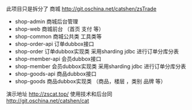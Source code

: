 此项目只是拆分了 商城 http://git.oschina.net/catshen/zsTrade 


- shop-admin 商城后台管理
- shop-web 商城前台 （首页 支付 等）
- shop-common 商城公共类 工具类等
- shop-order-api  订单dubbox接口
- shop-order      订单dubbox实现类 采用sharding jdbc 进行订单分库分表
- shop-member-api 会员dubbox接口
- shop-member     会员dubbox实现类 采用sharding jdbc 进行订单分库分表
- shop-goods-api  商品dubbox接口
- shop-goods      商品dubbox实现类  （商品，楼层 ，类别 品牌 等）

演示地址
http://zscat.top/
使用技术和后台同  
http://git.oschina.net/catshen/cat
